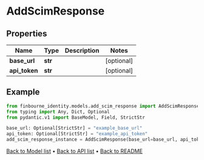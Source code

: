 # AddScimResponse

## Properties
Name | Type | Description | Notes
------------ | ------------- | ------------- | -------------
**base_url** | **str** |  | [optional] 
**api_token** | **str** |  | [optional] 
## Example

```python
from finbourne_identity.models.add_scim_response import AddScimResponse
from typing import Any, Dict, Optional
from pydantic.v1 import BaseModel, Field, StrictStr

base_url: Optional[StrictStr] = "example_base_url"
api_token: Optional[StrictStr] = "example_api_token"
add_scim_response_instance = AddScimResponse(base_url=base_url, api_token=api_token)

```

[Back to Model list](../README.md#documentation-for-models) &#8226; [Back to API list](../README.md#documentation-for-api-endpoints) &#8226; [Back to README](../README.md)

